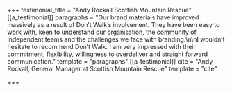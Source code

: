 +++
testimonial_title = "Andy Rockall Scottish Mountain Rescue"
[[a_testimonial]]
paragraphs = "Our brand materials have improved massively as a result of Don’t Walk’s involvement. They have been easy to work with, keen to understand our organisation, the community of independent teams and the challenges we face with branding.\n\nI wouldn’t hesitate to recommend Don’t Walk. I am very impressed with their commitment, flexibility, willingness to overdeliver and straight forward communication."
template = "paragraphs"
[[a_testimonial]]
cite = "Andy Rockall, General Manager at Scottish Mountain Rescue"
template = "cite"

+++
